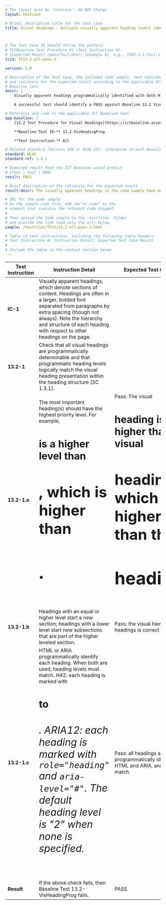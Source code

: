 ```yaml
---
# The layout must be 'testcase'; DO NOT Change
layout: testcase

# Brief, descriptive title for the test case
title: Visual Headings - multiple visually apparent heading levels identified using HTML AND ARIA



# The Test Case ID should follow the pattern:
# TC[Baseline Test Procedure #]-[Test Instruction #]-
# [Expected Result (pass/fail/dna)]-[example #], e.g., TC05.1-1-fail-1
tcid: TC13.2-all-pass-3

version: 1.0

# Description of the Test Case, the included code sample, test considerations,
# and rationale for the expected result according to the applicable ICT
# Baseline test
descr: |
    Visually apparent headings programmatically identified with both HTML and ARIA with matching heading levels.

    A successful test should identify a PASS against Baseline 13.2 Visual Headings.

# Reference and link to the applicable ICT Baseline test
app-baseline: |
    [13.2 Test Procedure for Visual Headings](https://ictbaseline.access-board.gov/13Structure/#132-test-procedure-for-visual-headings-programmatic)

    **Baseline Test ID:** 13.2-VisHeadingProg

    **Test Instruction:** All

# Related standard (Section 508 or WCAG SC), referenced in each Baseline procedure/step
standard: WCAG
standard-ref: 1.3.1

# Expected result that the ICT Baseline would predict
# [Pass | Fail | DNA]
result: PASS

# Brief description of the rationale for the expected result
result-descr: The visually apparent headings in the code sample have multiple heading levels and are identified using BOTH native heading elements AND ARIA role=heading and appropriate ARIA-level attributes

# URL for the code sample
# In the sample code file, add id="tc_code" to the
# element that contains the relevant code snippet.
#
# Then upload the code sample to the 'testfiles' folder
# and provide the link (and only the url) below.
sample: /testfiles/TF13/13.2-all-pass-3.html

# Table of test instructions, including the following table headers:
# Test Instruction #; Instruction Detail; Expected Test Case Result
#
# Include the table in the content section below
---
```

| Test Instruction | Instruction Detail | Expected Test Case Result |
|------------------|--------------------|---------------------------|
| **IC-1** | Visually apparent headings, which denote sections of content. Headings are often in a larger, bolded font separated from paragraphs by extra spacing (though not always). Note the hierarchy and structure of each heading with respect to other headings on the page. |
| **13.2-1** | Check that all visual headings are programmatically determinable and that programmatic heading levels logically match the visual heading presentation within the heading structure [SC 1.3.1]. |  | 
| **13.2-1.a** | The most important heading(s) should have the highest priority level. For example, <code><h1></code> is a higher level than <code><h2></code>, which is higher than <code><h3></code>. | Pass: The visual <code><h1></code> heading is higher than the visual <code><h2></code> heading, which is higher than the <code><h3></code> headings. |
| **13.2-1.b** | Headings with an equal or higher level start a new section; headings with a lower level start new subsections that are part of the higher leveled section.  | Pass: the visual hierarchy of the headings is correct |
| **13.2-1.c** | HTML or ARIA programmatically identify each heading. When both are used, heading levels must match. H42: each heading is marked with <code><h1></code> to <code><h6></code>. ARIA12: each heading is marked with <code>role="heading"</code> and <code>aria-level="#"</code>. The default heading level is "2" when none is specified. | Pass: all headings are programmatically identified by HTML and ARIA, and heading levels match. |
| **Result** | If the above check fails, then Baseline Test 13.2-VisHeadingProg fails. | PASS |
